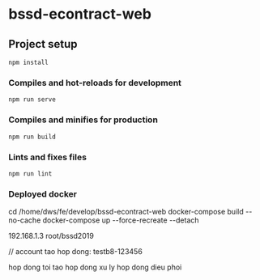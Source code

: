 # bssd-econtract-web

## Project setup
```
npm install
```

### Compiles and hot-reloads for development
```
npm run serve
```

### Compiles and minifies for production
```
npm run build
```

### Lints and fixes files
```
npm run lint
```

### Deployed docker
cd /home/dws/fe/develop/bssd-econtract-web
docker-compose build --no-cache
docker-compose up --force-recreate --detach

192.168.1.3 root/bssd2019

// account tao hop dong: testb8-123456

hop dong toi tao
hop dong xu ly
hop dong dieu phoi